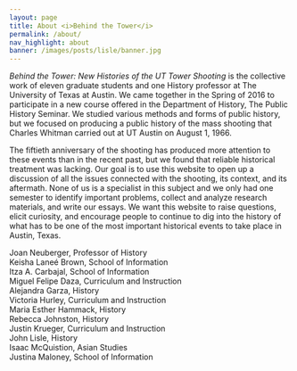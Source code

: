 ```yaml
---
layout: page
title: About <i>Behind the Tower</i>
permalink: /about/
nav_highlight: about
banner: /images/posts/lisle/banner.jpg
---
```


_Behind the Tower: New Histories of the UT Tower Shooting_ is the collective work of eleven graduate students and one History professor at The University of Texas at Austin. We came together in the Spring of 2016 to participate in a new course offered in the Department of History, The Public History Seminar. We studied various methods and forms of public history, but we focused on producing a public history of the mass shooting that Charles Whitman carried out at UT Austin on August 1, 1966.

The fiftieth anniversary of the shooting has produced more attention to these events than in the recent past, but we found that reliable historical treatment was lacking. Our goal is to use this website to open up a discussion of all the issues connected with the shooting, its context, and its aftermath. None of us is a specialist in this subject and we only had one semester to identify important problems, collect and analyze research materials, and write our essays. We want this website to raise questions, elicit curiosity, and encourage people to continue to dig into the history of what has to be one of the most important historical events to take place in Austin, Texas.

Joan Neuberger, Professor of History    
Keisha Laneé Brown, School of Information    
Itza A. Carbajal, School of Information    
Miguel Felipe Daza, Curriculum and Instruction    
Alejandra Garza, History    
Victoria Hurley, Curriculum and Instruction    
Maria Esther Hammack, History    
Rebecca Johnston, History    
Justin Krueger, Curriculum and Instruction    
John Lisle, History    
Isaac McQuistion, Asian Studies    
Justina Maloney, School of Information
